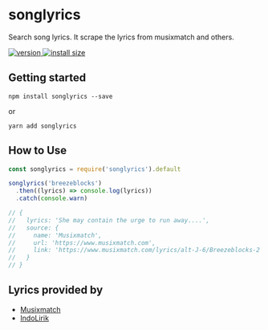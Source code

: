 # songlyrics
Search song lyrics. It scrape the lyrics from musixmatch and others.

<p>
  <a href="https://www.npmjs.com/package/songlyrics">
    <img src="https://img.shields.io/npm/v/songlyrics.svg" alt="version" />
  </a>
   <a href="https://packagephobia.now.sh/result?p=songlyrics">
    <img src="https://packagephobia.now.sh/badge?p=songlyrics" alt="install size" />
  </a>
</p>

## Getting started

```shell
npm install songlyrics --save
```

or

```shell
yarn add songlyrics
```

## How to Use
```js
const songlyrics = require('songlyrics').default

songlyrics('breezeblocks')
  .then((lyrics) => console.log(lyrics))
  .catch(console.warn)

// {
//   lyrics: 'She may contain the urge to run away....',
//   source: {
//     name: 'Musixmatch',
//     url: 'https://www.musixmatch.com',
//     link: 'https://www.musixmatch.com/lyrics/alt-J-6/Breezeblocks-2'
//   }
// }
```

## Lyrics provided by
- [Musixmatch](https://www.musixmatch.com)
- [IndoLirik](https://indolirik.jspinyin.net)
